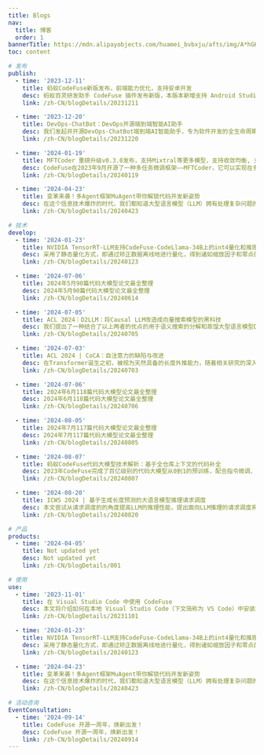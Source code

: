 ```yaml
---
title: Blogs
nav:
  title: 博客
  order: 1
bannerTitle: https://mdn.alipayobjects.com/huamei_bvbxju/afts/img/A*hGKPRajWQkIAAAAAAAAAAAAADlHYAQ/original
toc: content

# 发布
publish:
  - time: '2023-12-11'
    title: 蚂蚁CodeFuse新版发布，前端能力优化，支持安卓开发
    desc: 蚂蚁百灵研发助手 CodeFuse 插件发布新版，本版本新增支持 Android Studio，并针对 JavaScript、TypeScript 等前端语言优化了模型效果，同时还将输出Token增加到最多 1024 个。
    link: /zh-CN/blogDetails/20231211

  - time: '2023-12-20'
    title: DevOps-ChatBot：DevOps开源端到端智能AI助手
    desc: 我们发起并开源DevOps-ChatBot端到端AI智能助手，专为软件开发的全生命周期而设计：通过DevOps垂类知识库 + 知识图谱增强 + SandBox执行环境等技术来保障生成内容的准确性、及时性并让用户交互修改代码编译执行，确保答案的可靠性；通过静态分析技术 + RAG检索增强生成等技术来让大模型感知上下文，实现代码库级别的组件理解、仓库项目级的代码文件修改、生成，不单单只是函数片段级的代码补齐；通过完善链路级的Multi-Agent调度设计、协同知识库、代码库、工具库、沙盒环境，来让大模型可以实现DevOps领域复杂多步骤的任务；并且通过DevOps领域专属的领域模型和评测数据构建支持私有化部署来保障数据的安全性，以及特定任务的高可用性。
    link: /zh-CN/blogDetails/20231220

  - time: '2024-01-19'
    title: MFTCoder 重磅升级v0.3.0发布，支持Mixtral等更多模型，支持收敛均衡, 支持FSDP
    desc: CodeFuse在2023年9月开源了一种多任务微调框架——MFTCoder，它可以实现在多个任务上同时并行地进行微调。通过结合多种损失函数，我们有效地解决了多任务学习中常见的任务间数据量不平衡、难易不一和收敛速度不一致等挑战。
    link: /zh-CN/blogDetails/20240119

  - time: '2024-04-23'
    title: 变革来袭！多Agent框架MuAgent带你解锁代码开发新姿势
    desc: 在这个信息技术爆炸的时代，我们都知道大型语言模型（LLM）拥有处理复杂问题的能力，但当遇到编程难题这种更高级的挑战时，单独的LLM Agent可能就不够看了。社区里动起了脑筋，玩出了新花样——组合多个Agent来应对高难度挑战！正如Multi Agent的构建过程所示，与其说我们是在设计Agents，不如说是对当前需求的深入理解后去构建出一条专属于某个场景的SOP。
    link: /zh-CN/blogDetails/20240423

# 技术
develop:
  - time: '2024-01-23'
    title: NVIDIA TensorRT-LLM支持CodeFuse-CodeLlama-34B上的int4量化和推理优化实践
    desc: 采用了静态量化方式，即通过矫正数据离线地进行量化，得到诸如缩放因子和零点的量化参数，在推理时不再进行量化参数的更新。与之对应的是动态量化，会在模型推理的同时根据输入进行量化参数的调整。
    link: /zh-CN/blogDetails/20240123

  - time: '2024-07-06'
    title: 2024年5月90篇代码大模型论文最全整理
    desc: 2024年5月90篇代码大模型论文最全整理
    link: /zh-CN/blogDetails/20240614

  - time: '2024-07-05'
    title: ACL 2024｜D2LLM：将Causal LLM改造成向量搜索模型的黑科技
    desc: 我们提出了一种结合了以上两者的优点的用于语义搜索的分解和蒸馏大型语言模型D2LLM。我们将交叉编码器分解为一个高效的双编码器，双编码器集成了多头注意力池化模块，另外，通过一个交互模拟模块，模型实现了对细微语义关系的理解。我们使用对比、排序和特征模仿技术将LLM的知识蒸馏到该模型中。实验表明，D2LLM在三项任务的指标上超过了五个领先的基准模型，特别是在自然语言推理（NLI）任务的性能至少提高了6.45%。
    link: /zh-CN/blogDetails/20240705

  - time: '2024-07-03'
    title: ACL 2024 | CoCA：自注意力的缺陷与改进
    desc: 在Transformer诞生之初，被视为天然具备的长度外推能力，随着相关研究的深入，人们发现，传统的Transformer架构在训练长度之外无一例外表现出糟糕的推理性能。作者从一个全新的视角，剖析了造成这种糟糕表现的可能原因，并给出了相应的解决方案
    link: /zh-CN/blogDetails/20240703

  - time: '2024-07-06'
    title: 2024年6月118篇代码大模型论文最全整理
    desc: 2024年6月118篇代码大模型论文最全整理
    link: /zh-CN/blogDetails/20240706

  - time: '2024-08-05'
    title: 2024年7月117篇代码大模型论文最全整理
    desc: 2024年7月117篇代码大模型论文最全整理
    link: /zh-CN/blogDetails/20240805

  - time: '2024-08-07'
    title: 蚂蚁CodeFuse代码大模型技术解析：基于全仓库上下文的代码补全
    desc: 2023年CodeFuse完成了百亿级别的代码大模型从0到1的预训练，配合指令微调、量化部署等一系列配套技术，成功将AI大模型能力应用到多个下游研发场景，助力生产提效。在众多下游产品中，CodeFuse代码补全插件直接触及研发过程中最核心的编码场景，因此对开发效率的影响最显著。目前，CodeFuse代码补全插件是CodeFuse系列产品中用户数量最多、留存率最大，调用AI能力最多的产品。
    link: /zh-CN/blogDetails/20240807

  - time: '2024-08-20'
    title: ICWS 2024 | 基于生成长度预测的大语言模型推理请求调度
    desc: 本文尝试从请求调度的的角度提高LLM的推理性能，提出面向LLM推理的请求调度系统Magnus。它通过对请求的生成长度进行预测，将生成长度相似的请求放在同一个批次(Batch)中进行处理，来降低计算浪费并增大批次规模，从而降低请求响应时间并提高大模型推理的吞吐量。实验表明，Magnus可以将响应时间降低 89.7%，请求吞吐量提高 234%。在这项工作中，我们显著提高了静态批处理(Static Batching)的吞吐量，在未来，我们将进一步探索基于生成长度预测的请求调度方案在持续批处理(Continuous Batching)中的应用。
    link: /zh-CN/blogDetails/20240820

# 产品
products:
  - time: '2024-04-05'
    title: Not updated yet
    desc: Not updated yet
    link: /zh-CN/blogDetails/001

# 使用
use:
  - time: '2023-11-01'
    title: 在 Visual Studio Code 中使用 CodeFuse
    desc: 本文将介绍如何在本地 Visual Studio Code（下文简称为 VS Code）中安装和使用 CodeFuse 插件。
    link: /zh-CN/blogDetails/20231101

  - time: '2024-01-23'
    title: NVIDIA TensorRT-LLM支持CodeFuse-CodeLlama-34B上的int4量化和推理优化实践
    desc: 采用了静态量化方式，即通过矫正数据离线地进行量化，得到诸如缩放因子和零点的量化参数，在推理时不再进行量化参数的更新。与之对应的是动态量化，会在模型推理的同时根据输入进行量化参数的调整。
    link: /zh-CN/blogDetails/20240123

  - time: '2024-04-23'
    title: 变革来袭！多Agent框架MuAgent带你解锁代码开发新姿势
    desc: 在这个信息技术爆炸的时代，我们都知道大型语言模型（LLM）拥有处理复杂问题的能力，但当遇到编程难题这种更高级的挑战时，单独的LLM Agent可能就不够看了。社区里动起了脑筋，玩出了新花样——组合多个Agent来应对高难度挑战！正如Multi Agent的构建过程所示，与其说我们是在设计Agents，不如说是对当前需求的深入理解后去构建出一条专属于某个场景的SOP。
    link: /zh-CN/blogDetails/20240423

# 活动咨询
EventConsultation:
  - time: '2024-09-14'
    title: CodeFuse 开源一周年，焕新出发！
    desc: CodeFuse 开源一周年，焕新出发！
    link: /zh-CN/blogDetails/20240914
---
```

